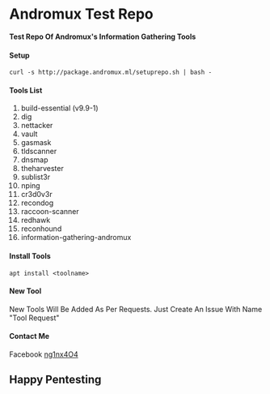 # Andromux Test Repo
**Test Repo Of Andromux's Information Gathering Tools**

#### Setup
```
curl -s http://package.andromux.ml/setuprepo.sh | bash -
```

#### Tools List

1. build-essential (v9.9-1)
2. dig
3. nettacker
4. vault
5. gasmask
6. tldscanner
7. dnsmap
8. theharvester
9. sublist3r
10. nping
11. cr3d0v3r
12. recondog
12. raccoon-scanner
13. redhawk
14. reconhound
15. information-gathering-andromux

#### Install Tools

`apt install <toolname>`

#### New Tool

New Tools Will Be Added As Per Requests. Just Create An Issue With Name "Tool Request"

#### Contact Me

Facebook [ng1nx4O4](http://www.facebook.com/ng1nx4O4)

## Happy Pentesting
